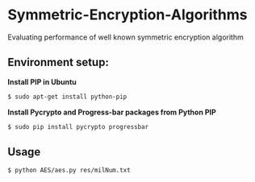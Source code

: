 # Symmetric-Encryption-Algorithms
Evaluating performance of well known symmetric encryption algorithm

## Environment setup:

**Install PIP in Ubuntu**
```sh
$ sudo apt-get install python-pip
```

**Install Pycrypto and Progress-bar packages from Python PIP**
```sh
$ sudo pip install pycrypto progressbar
```

## Usage
```sh
$ python AES/aes.py res/milNum.txt
```